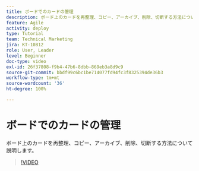 ```yaml
---
title: ボードでのカードの管理
description: ボード上のカードを再整理、コピー、アーカイブ、削除、切断する方法について説明します。
feature: Agile
activity: deploy
type: Tutorial
team: Technical Marketing
jira: KT-10812
role: User, Leader
level: Beginner
doc-type: video
exl-id: 26f37808-f9b4-47b6-8dbb-869eb3a8d9c9
source-git-commit: bbdf99c6bc1be714077fd94fc3f8325394de36b3
workflow-type: tm+mt
source-wordcount: '36'
ht-degree: 100%

---
```


# ボードでのカードの管理

ボード上のカードを再整理、コピー、アーカイブ、削除、切断する方法について説明します。

>[!VIDEO](https://video.tv.adobe.com/v/346810/?quality=12&learn=on&enablevpops=1)
